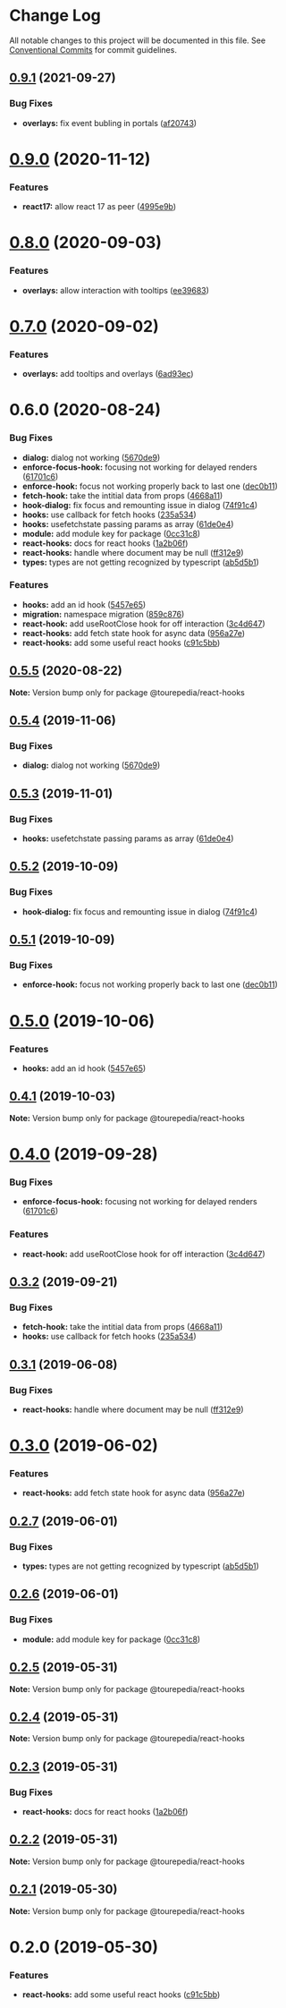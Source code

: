 # Change Log

All notable changes to this project will be documented in this file.
See [Conventional Commits](https://conventionalcommits.org) for commit guidelines.

## [0.9.1](https://github.com/sembark/gladio/compare/@gladio/react-hooks@0.9.0...@gladio/react-hooks@0.9.1) (2021-09-27)


### Bug Fixes

* **overlays:** fix event bubling in portals ([af20743](https://github.com/sembark/gladio/commit/af20743))





# [0.9.0](https://github.com/sembark/gladio/compare/@gladio/react-hooks@0.8.0...@gladio/react-hooks@0.9.0) (2020-11-12)


### Features

* **react17:** allow react 17 as peer ([4995e9b](https://github.com/sembark/gladio/commit/4995e9b))





# [0.8.0](https://github.com/sembark/gladio/compare/@gladio/react-hooks@0.7.0...@gladio/react-hooks@0.8.0) (2020-09-03)


### Features

* **overlays:** allow interaction with tooltips ([ee39683](https://github.com/sembark/gladio/commit/ee39683))





# [0.7.0](https://github.com/sembark/gladio/compare/@gladio/react-hooks@0.6.0...@gladio/react-hooks@0.7.0) (2020-09-02)


### Features

* **overlays:** add tooltips and overlays ([6ad93ec](https://github.com/sembark/gladio/commit/6ad93ec))





# 0.6.0 (2020-08-24)


### Bug Fixes

* **dialog:** dialog not working ([5670de9](https://github.com/sembark/gladio/commit/5670de9))
* **enforce-focus-hook:** focusing not working for delayed renders ([61701c6](https://github.com/sembark/gladio/commit/61701c6))
* **enforce-hook:** focus not working properly back to last one ([dec0b11](https://github.com/sembark/gladio/commit/dec0b11))
* **fetch-hook:** take the intitial data from props ([4668a11](https://github.com/sembark/gladio/commit/4668a11))
* **hook-dialog:** fix focus and remounting issue in dialog ([74f91c4](https://github.com/sembark/gladio/commit/74f91c4))
* **hooks:** use callback for fetch hooks ([235a534](https://github.com/sembark/gladio/commit/235a534))
* **hooks:** usefetchstate passing params as array ([61de0e4](https://github.com/sembark/gladio/commit/61de0e4))
* **module:** add module key for package ([0cc31c8](https://github.com/sembark/gladio/commit/0cc31c8))
* **react-hooks:** docs for react hooks ([1a2b06f](https://github.com/sembark/gladio/commit/1a2b06f))
* **react-hooks:** handle where document may be null ([ff312e9](https://github.com/sembark/gladio/commit/ff312e9))
* **types:** types are not getting recognized by typescript ([ab5d5b1](https://github.com/sembark/gladio/commit/ab5d5b1))


### Features

* **hooks:** add an id hook ([5457e65](https://github.com/sembark/gladio/commit/5457e65))
* **migration:** namespace migration ([859c876](https://github.com/sembark/gladio/commit/859c876))
* **react-hook:** add useRootClose hook for off interaction ([3c4d647](https://github.com/sembark/gladio/commit/3c4d647))
* **react-hooks:** add fetch state hook for async data ([956a27e](https://github.com/sembark/gladio/commit/956a27e))
* **react-hooks:** add some useful react hooks ([c91c5bb](https://github.com/sembark/gladio/commit/c91c5bb))





## [0.5.5](https://github.com/sembark/gladio/compare/@tourepedia/react-hooks@0.5.4...@tourepedia/react-hooks@0.5.5) (2020-08-22)

**Note:** Version bump only for package @tourepedia/react-hooks





## [0.5.4](https://github.com/tourepedia/tp-ui/compare/@tourepedia/react-hooks@0.5.3...@tourepedia/react-hooks@0.5.4) (2019-11-06)


### Bug Fixes

* **dialog:** dialog not working ([5670de9](https://github.com/tourepedia/tp-ui/commit/5670de9))





## [0.5.3](https://github.com/tourepedia/tp-ui/compare/@tourepedia/react-hooks@0.5.2...@tourepedia/react-hooks@0.5.3) (2019-11-01)


### Bug Fixes

* **hooks:** usefetchstate passing params as array ([61de0e4](https://github.com/tourepedia/tp-ui/commit/61de0e4))





## [0.5.2](https://github.com/tourepedia/tp-ui/compare/@tourepedia/react-hooks@0.5.1...@tourepedia/react-hooks@0.5.2) (2019-10-09)


### Bug Fixes

* **hook-dialog:** fix focus and remounting issue in dialog ([74f91c4](https://github.com/tourepedia/tp-ui/commit/74f91c4))





## [0.5.1](https://github.com/tourepedia/tp-ui/compare/@tourepedia/react-hooks@0.5.0...@tourepedia/react-hooks@0.5.1) (2019-10-09)


### Bug Fixes

* **enforce-hook:** focus not working properly back to last one ([dec0b11](https://github.com/tourepedia/tp-ui/commit/dec0b11))





# [0.5.0](https://github.com/tourepedia/tp-ui/compare/@tourepedia/react-hooks@0.4.1...@tourepedia/react-hooks@0.5.0) (2019-10-06)


### Features

* **hooks:** add an id hook ([5457e65](https://github.com/tourepedia/tp-ui/commit/5457e65))





## [0.4.1](https://github.com/tourepedia/tp-ui/compare/@tourepedia/react-hooks@0.4.0...@tourepedia/react-hooks@0.4.1) (2019-10-03)

**Note:** Version bump only for package @tourepedia/react-hooks





# [0.4.0](https://github.com/tourepedia/tp-ui/compare/@tourepedia/react-hooks@0.3.2...@tourepedia/react-hooks@0.4.0) (2019-09-28)


### Bug Fixes

* **enforce-focus-hook:** focusing not working for delayed renders ([61701c6](https://github.com/tourepedia/tp-ui/commit/61701c6))


### Features

* **react-hook:** add useRootClose hook for off interaction ([3c4d647](https://github.com/tourepedia/tp-ui/commit/3c4d647))





## [0.3.2](https://github.com/tourepedia/tp-ui/compare/@tourepedia/react-hooks@0.3.1...@tourepedia/react-hooks@0.3.2) (2019-09-21)


### Bug Fixes

* **fetch-hook:** take the intitial data from props ([4668a11](https://github.com/tourepedia/tp-ui/commit/4668a11))
* **hooks:** use callback for fetch hooks ([235a534](https://github.com/tourepedia/tp-ui/commit/235a534))





## [0.3.1](https://github.com/tourepedia/tp-ui/compare/@tourepedia/react-hooks@0.3.0...@tourepedia/react-hooks@0.3.1) (2019-06-08)


### Bug Fixes

* **react-hooks:** handle where document may be null ([ff312e9](https://github.com/tourepedia/tp-ui/commit/ff312e9))





# [0.3.0](https://github.com/tourepedia/tp-ui/compare/@tourepedia/react-hooks@0.2.7...@tourepedia/react-hooks@0.3.0) (2019-06-02)


### Features

* **react-hooks:** add fetch state hook for async data ([956a27e](https://github.com/tourepedia/tp-ui/commit/956a27e))





## [0.2.7](https://github.com/tourepedia/tp-ui/compare/@tourepedia/react-hooks@0.2.6...@tourepedia/react-hooks@0.2.7) (2019-06-01)


### Bug Fixes

* **types:** types are not getting recognized by typescript ([ab5d5b1](https://github.com/tourepedia/tp-ui/commit/ab5d5b1))





## [0.2.6](https://github.com/tourepedia/tp-ui/compare/@tourepedia/react-hooks@0.2.5...@tourepedia/react-hooks@0.2.6) (2019-06-01)


### Bug Fixes

* **module:** add module key for package ([0cc31c8](https://github.com/tourepedia/tp-ui/commit/0cc31c8))





## [0.2.5](https://github.com/tourepedia/tp-ui/compare/@tourepedia/react-hooks@0.2.4...@tourepedia/react-hooks@0.2.5) (2019-05-31)

**Note:** Version bump only for package @tourepedia/react-hooks





## [0.2.4](https://github.com/tourepedia/tp-ui/compare/@tourepedia/react-hooks@0.2.3...@tourepedia/react-hooks@0.2.4) (2019-05-31)

**Note:** Version bump only for package @tourepedia/react-hooks





## [0.2.3](https://github.com/tourepedia/tp-ui/compare/@tourepedia/react-hooks@0.2.2...@tourepedia/react-hooks@0.2.3) (2019-05-31)


### Bug Fixes

* **react-hooks:** docs for react hooks ([1a2b06f](https://github.com/tourepedia/tp-ui/commit/1a2b06f))





## [0.2.2](https://github.com/tourepedia/tp-ui/compare/@tourepedia/react-hooks@0.2.1...@tourepedia/react-hooks@0.2.2) (2019-05-31)

**Note:** Version bump only for package @tourepedia/react-hooks





## [0.2.1](https://github.com/tourepedia/tp-ui/compare/@tourepedia/react-hooks@0.2.0...@tourepedia/react-hooks@0.2.1) (2019-05-30)

**Note:** Version bump only for package @tourepedia/react-hooks





# 0.2.0 (2019-05-30)


### Features

* **react-hooks:** add some useful react hooks ([c91c5bb](https://github.com/tourepedia/tp-ui/commit/c91c5bb))
